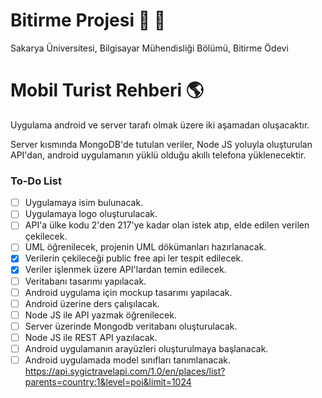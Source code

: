 # Bitirme Projesi :rocket: :beer:

Sakarya Üniversitesi, Bilgisayar Mühendisliği Bölümü, Bitirme Ödevi

# Mobil Turist Rehberi :earth_americas:

Uygulama android ve server tarafı olmak üzere iki aşamadan oluşacaktır.

Server kısmında MongoDB'de tutulan veriler, Node JS yoluyla oluşturulan API'dan, android uygulamanın yüklü olduğu akıllı telefona yüklenecektir.

### To-Do List

- [ ] Uygulamaya isim bulunacak.
- [ ] Uygulamaya logo oluşturulacak.
- [ ] API'a ülke kodu 2'den 217'ye kadar olan istek atıp, elde edilen verilen çekilecek.
- [ ] UML öğrenilecek, projenin UML dökümanları hazırlanacak.
- [x] Verilerin çekileceği public free api ler tespit edilecek.
- [x] Veriler işlenmek üzere API'lardan temin edilecek.
- [ ] Veritabanı tasarımı yapılacak.
- [ ] Android uygulama için mockup tasarımı yapılacak.
- [ ] Android üzerine ders çalışılacak.
- [ ] Node JS ile API yazmak öğrenilecek.
- [ ] Server üzerinde Mongodb veritabanı oluşturulacak.
- [ ] Node JS ile REST API yazılacak.
- [ ] Android uygulamanın arayüzleri oluşturulmaya başlanacak.
- [ ] Android uygulamada model sınıfları tanımlanacak.
https://api.sygictravelapi.com/1.0/en/places/list?parents=country:1&level=poi&limit=1024